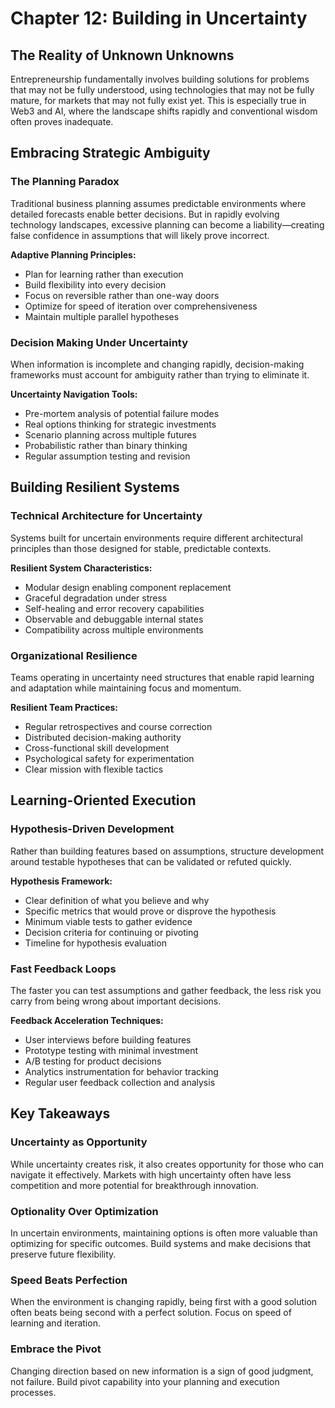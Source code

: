 # Chapter 12: Building in Uncertainty

## The Reality of Unknown Unknowns

Entrepreneurship fundamentally involves building solutions for problems that may not be fully understood, using technologies that may not be fully mature, for markets that may not fully exist yet. This is especially true in Web3 and AI, where the landscape shifts rapidly and conventional wisdom often proves inadequate.

## Embracing Strategic Ambiguity

### The Planning Paradox

Traditional business planning assumes predictable environments where detailed forecasts enable better decisions. But in rapidly evolving technology landscapes, excessive planning can become a liability—creating false confidence in assumptions that will likely prove incorrect.

**Adaptive Planning Principles:**
- Plan for learning rather than execution
- Build flexibility into every decision
- Focus on reversible rather than one-way doors
- Optimize for speed of iteration over comprehensiveness
- Maintain multiple parallel hypotheses

### Decision Making Under Uncertainty

When information is incomplete and changing rapidly, decision-making frameworks must account for ambiguity rather than trying to eliminate it.

**Uncertainty Navigation Tools:**
- Pre-mortem analysis of potential failure modes
- Real options thinking for strategic investments
- Scenario planning across multiple futures
- Probabilistic rather than binary thinking
- Regular assumption testing and revision

## Building Resilient Systems

### Technical Architecture for Uncertainty

Systems built for uncertain environments require different architectural principles than those designed for stable, predictable contexts.

**Resilient System Characteristics:**
- Modular design enabling component replacement
- Graceful degradation under stress
- Self-healing and error recovery capabilities
- Observable and debuggable internal states
- Compatibility across multiple environments

### Organizational Resilience

Teams operating in uncertainty need structures that enable rapid learning and adaptation while maintaining focus and momentum.

**Resilient Team Practices:**
- Regular retrospectives and course correction
- Distributed decision-making authority
- Cross-functional skill development
- Psychological safety for experimentation
- Clear mission with flexible tactics

## Learning-Oriented Execution

### Hypothesis-Driven Development

Rather than building features based on assumptions, structure development around testable hypotheses that can be validated or refuted quickly.

**Hypothesis Framework:**
- Clear definition of what you believe and why
- Specific metrics that would prove or disprove the hypothesis
- Minimum viable tests to gather evidence
- Decision criteria for continuing or pivoting
- Timeline for hypothesis evaluation

### Fast Feedback Loops

The faster you can test assumptions and gather feedback, the less risk you carry from being wrong about important decisions.

**Feedback Acceleration Techniques:**
- User interviews before building features
- Prototype testing with minimal investment
- A/B testing for product decisions
- Analytics instrumentation for behavior tracking
- Regular user feedback collection and analysis

## Key Takeaways

### Uncertainty as Opportunity

While uncertainty creates risk, it also creates opportunity for those who can navigate it effectively. Markets with high uncertainty often have less competition and more potential for breakthrough innovation.

### Optionality Over Optimization

In uncertain environments, maintaining options is often more valuable than optimizing for specific outcomes. Build systems and make decisions that preserve future flexibility.

### Speed Beats Perfection

When the environment is changing rapidly, being first with a good solution often beats being second with a perfect solution. Focus on speed of learning and iteration.

### Embrace the Pivot

Changing direction based on new information is a sign of good judgment, not failure. Build pivot capability into your planning and execution processes.